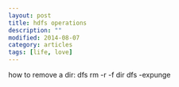 ```yaml
---
layout: post
title: hdfs operations
description: ""
modified: 2014-08-07
category: articles
tags: [life, love]
---
```


how to remove a dir:
dfs rm -r -f dir
dfs -expunge 
